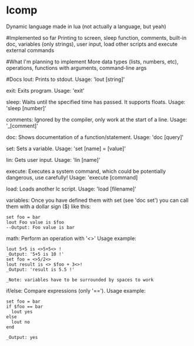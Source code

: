 # lcomp
Dynamic language made in lua (not actually a language, but yeah)

#Implemented so far
Printing to screen, sleep function, comments, built-in doc, variables (only strings), user input, load other scripts and execute external commands

#What I'm planning to implement
More data types (lists, numbers, etc), operations, functions with arguments, command-line args

#Docs
lout: Prints to stdout. Usage: 'lout [string]'

exit: Exits program. Usage: 'exit'

sleep: Waits until the specified time has passed. It supports floats. Usage: 'sleep [number]'

comments: Ignored by the compiler, only work at the start of a line. Usage: '_[comment]'

doc: Shows documentation of a function/statement. Usage: 'doc [query]'

set: Sets a variable. Usage: 'set [name] = [value]'

lin: Gets user input. Usage: 'lin [name]'

execute: Executes a system command, which could be potentially dangerous, use carefully! Usage: 'execute [command]

load: Loads another lc script. Usage: 'load [filename]'

variables: Once you have defined them with set (see 'doc set') you can call them with a dollar sign ($) like this:

    set foo = bar
    lout Foo value is $foo
    --Output: Foo value is bar

math: Perform an operation with '<>' Usage example:

    lout 5+5 is <>5+5<> ! 
    _Output: '5+5 is 10 !'
    set foo = <>5/2<>
    lout result is <> $foo + 3<>!
    _Output: 'result is 5.5 !'
    
    _Note: variables have to be surrounded by spaces to work


if/else: Compare expressions (only '=='). Usage example:

    set foo = bar
    if $foo == bar
      lout yes
    else
      lout no
    end
      
    _Output: yes